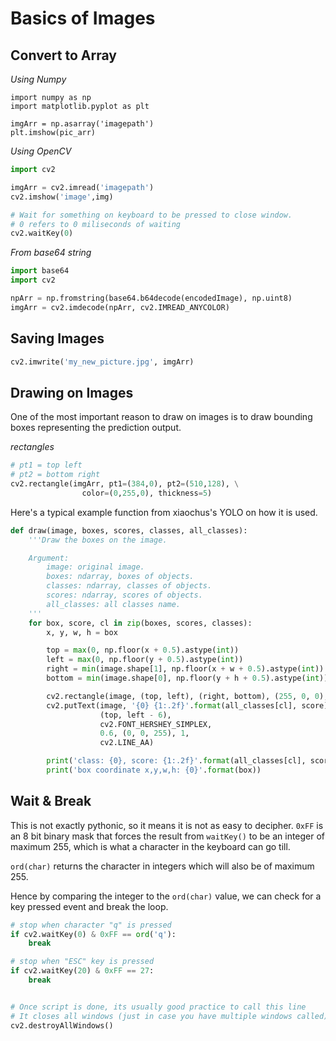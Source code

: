 # Basics of Images

## Convert to Array

*Using Numpy*

```
import numpy as np
import matplotlib.pyplot as plt

imgArr = np.asarray('imagepath')
plt.imshow(pic_arr)
```

*Using OpenCV*

```python
import cv2

imgArr = cv2.imread('imagepath')
cv2.imshow('image',img)

# Wait for something on keyboard to be pressed to close window.
# 0 refers to 0 miliseconds of waiting
cv2.waitKey(0)
```

*From base64 string*

```python
import base64
import cv2

npArr = np.fromstring(base64.b64decode(encodedImage), np.uint8)
imgArr = cv2.imdecode(npArr, cv2.IMREAD_ANYCOLOR)
```

## Saving Images

```python
cv2.imwrite('my_new_picture.jpg', imgArr)
```

## Drawing on Images

One of the most important reason to draw on images is to draw bounding boxes 
representing the prediction output.

*rectangles*


```python
# pt1 = top left
# pt2 = bottom right
cv2.rectangle(imgArr, pt1=(384,0), pt2=(510,128), \
                color=(0,255,0), thickness=5)
```

Here's a typical example function from xiaochus's YOLO on how it is used.

```python
def draw(image, boxes, scores, classes, all_classes):
    '''Draw the boxes on the image.

    Argument:
        image: original image.
        boxes: ndarray, boxes of objects.
        classes: ndarray, classes of objects.
        scores: ndarray, scores of objects.
        all_classes: all classes name.
    '''
    for box, score, cl in zip(boxes, scores, classes):
        x, y, w, h = box

        top = max(0, np.floor(x + 0.5).astype(int))
        left = max(0, np.floor(y + 0.5).astype(int))
        right = min(image.shape[1], np.floor(x + w + 0.5).astype(int))
        bottom = min(image.shape[0], np.floor(y + h + 0.5).astype(int))

        cv2.rectangle(image, (top, left), (right, bottom), (255, 0, 0), 2)
        cv2.putText(image, '{0} {1:.2f}'.format(all_classes[cl], score),
                    (top, left - 6),
                    cv2.FONT_HERSHEY_SIMPLEX,
                    0.6, (0, 0, 255), 1,
                    cv2.LINE_AA)

        print('class: {0}, score: {1:.2f}'.format(all_classes[cl], score))
        print('box coordinate x,y,w,h: {0}'.format(box))
```


## Wait & Break

This is not exactly pythonic, so it means it is not as easy to decipher.
``0xFF`` is an 8 bit binary mask that forces the result from ``waitKey()`` 
to be an integer of maximum 255,
which is what a character in the keyboard can go till. 

``ord(char)`` returns the character in integers which will also be of maximum 255.

Hence by comparing the integer to the ``ord(char)`` value, 
we can check for a key pressed event and break the loop.



```python
# stop when character "q" is pressed
if cv2.waitKey(0) & 0xFF == ord('q'):
    break

# stop when "ESC" key is pressed
if cv2.waitKey(20) & 0xFF == 27:
    break


# Once script is done, its usually good practice to call this line
# It closes all windows (just in case you have multiple windows called)
cv2.destroyAllWindows()
```